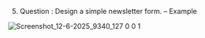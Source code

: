 5. Question : Design a simple newsletter form. – Example




![Screenshot_12-6-2025_9340_127 0 0 1](https://github.com/user-attachments/assets/02bc9824-fd30-40b0-a531-76e07f5190a1)



